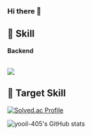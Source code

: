 ### Hi there 👋

<!--
**yooil-405/yooil-405** is a ✨ _special_ ✨ repository because its `README.md` (this file) appears on your GitHub profile.

Here are some ideas to get you started:

- 🔭 I’m currently working on ...
- 🌱 I’m currently learning ...
- 👯 I’m looking to collaborate on ...
- 🤔 I’m looking for help with ...
- 💬 Ask me about ...
- 📫 How to reach me: ...
- 😄 Pronouns: ...
- ⚡ Fun fact: ...
-->

## :wrench: Skill
<b>Backend</b>

<br>

<img src="https://img.shields.io/badge/java-007396?style=for-the-badge&logo=java&logoColor=white"> 

## :dart: Target Skill

[![Solved.ac Profile](http://mazassumnida.wtf/api/generate_badge?boj=yooil405)](https://solved.ac/yooil405)

![yooil-405's GitHub stats](https://github-readme-stats.vercel.app/api?username=yooil-405&show_icons=true&theme=synthwave)  
